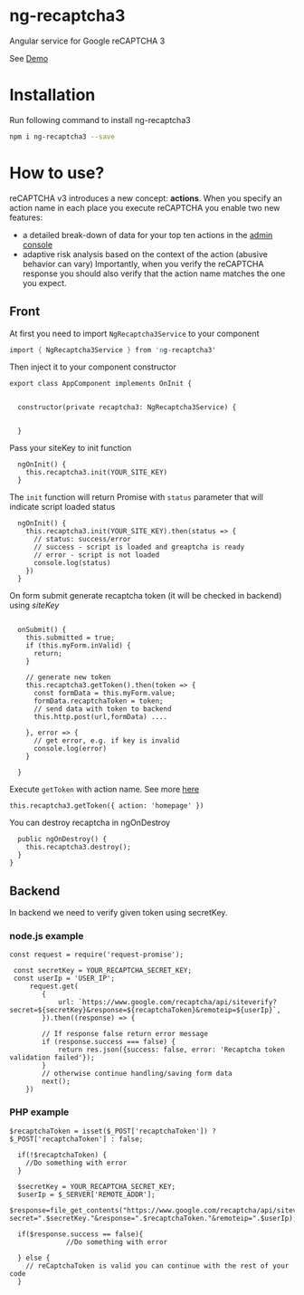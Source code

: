 # ng-recaptcha3
Angular service for Google reCAPTCHA 3

See [Demo](https://stackblitz.com/edit/ng-recaptcha3)

# Installation

Run following command to install ng-recaptcha3

```sh
npm i ng-recaptcha3 --save
```

# How to use?
reCAPTCHA v3 introduces a new concept: **actions**. When you specify an action name in each place you execute reCAPTCHA you enable two new features:

- a detailed break-down of data for your top ten actions in the [admin console](https://g.co/recaptcha/admin)
- adaptive risk analysis based on the context of the action (abusive behavior can vary)
Importantly, when you verify the reCAPTCHA response you should also verify that the action name matches the one you expect.

## Front
At first you need to import ```NgRecaptcha3Service``` to your component

```s 
import { NgRecaptcha3Service } from 'ng-recaptcha3'
```

Then inject it to your component constructor
```
export class AppComponent implements OnInit {


  constructor(private recaptcha3: NgRecaptcha3Service) {
  

  }
```

Pass your siteKey to init function

```angular2html
  ngOnInit() {    
    this.recaptcha3.init(YOUR_SITE_KEY)
  }
```

The `init` function will return Promise with `status` parameter that will indicate script loaded status
```
  ngOnInit() {    
    this.recaptcha3.init(YOUR_SITE_KEY).then(status => {
      // status: success/error
      // success - script is loaded and greaptcha is ready
      // error - script is not loaded
      console.log(status)
    })
  }
```

On form submit generate recaptcha token (it will be checked in backend) using *siteKey*

```angular2html

  onSubmit() {
    this.submitted = true;
    if (this.myForm.inValid) {
      return;
    }

    // generate new token
    this.recaptcha3.getToken().then(token => {
      const formData = this.myForm.value;
      formData.recaptchaToken = token;
      // send data with token to backend
      this.http.post(url,formData) ....

    }, error => {
      // get error, e.g. if key is invalid
      console.log(error)
    }

  }
```

Execute `getToken` with action name. See more [here](https://developers.google.com/recaptcha/docs/v3#actions)
``` 
this.recaptcha3.getToken({ action: 'homepage' })
``` 

You can destroy recaptcha in ngOnDestroy
```angular2html
  public ngOnDestroy() {
    this.recaptcha3.destroy();
  }
}
```

## Backend
In backend we need to verify given token using secretKey.
### node.js example
```angular2html
const request = require('request-promise');

 const secretKey = YOUR_RECAPTCHA_SECRET_KEY;
 const userIp = 'USER_IP';
     request.get(
        {
            url: `https://www.google.com/recaptcha/api/siteverify?secret=${secretKey}&response=${recaptchaToken}&remoteip=${userIp}`,
        }).then((response) => {

        // If response false return error message
        if (response.success === false) {
            return res.json({success: false, error: 'Recaptcha token validation failed'});
        }
        // otherwise continue handling/saving form data
        next();
    })
```

### PHP example
```angular2html
$recaptchaToken = isset($_POST['recaptchaToken']) ? $_POST['recaptchaToken'] : false;

  if(!$recaptchaToken) {
    //Do something with error
  }
  
  $secretKey = YOUR_RECAPTCHA_SECRET_KEY;
  $userIp = $_SERVER['REMOTE_ADDR'];
  $response=file_get_contents("https://www.google.com/recaptcha/api/siteverify?secret=".$secretKey."&response=".$recaptchaToken."&remoteip=".$userIp);
  
  if($response.success == false){
              //Do something with error
              
  } else {
    // reCaptchaToken is valid you can continue with the rest of your code
  }
```
